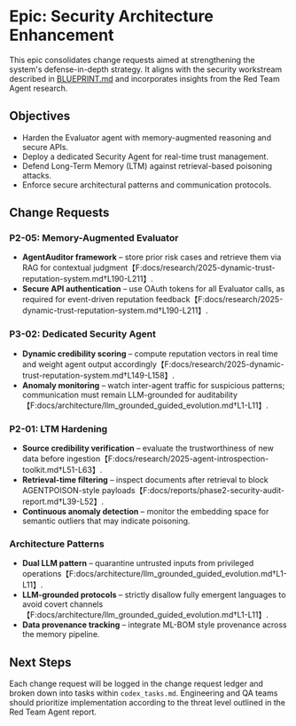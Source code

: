 # Epic: Security Architecture Enhancement

This epic consolidates change requests aimed at strengthening the system's defense-in-depth strategy. It aligns with the security workstream described in [BLUEPRINT.md](../../BLUEPRINT.md) and incorporates insights from the Red Team Agent research.

## Objectives
- Harden the Evaluator agent with memory-augmented reasoning and secure APIs.
- Deploy a dedicated Security Agent for real-time trust management.
- Defend Long-Term Memory (LTM) against retrieval-based poisoning attacks.
- Enforce secure architectural patterns and communication protocols.

## Change Requests

### P2-05: Memory-Augmented Evaluator
- **AgentAuditor framework** – store prior risk cases and retrieve them via RAG for contextual judgment【F:docs/research/2025-dynamic-trust-reputation-system.md†L190-L211】.
- **Secure API authentication** – use OAuth tokens for all Evaluator calls, as required for event-driven reputation feedback【F:docs/research/2025-dynamic-trust-reputation-system.md†L190-L211】.

### P3-02: Dedicated Security Agent
- **Dynamic credibility scoring** – compute reputation vectors in real time and weight agent output accordingly【F:docs/research/2025-dynamic-trust-reputation-system.md†L149-L158】.
- **Anomaly monitoring** – watch inter-agent traffic for suspicious patterns; communication must remain LLM-grounded for auditability【F:docs/architecture/llm_grounded_guided_evolution.md†L1-L11】.

### P2-01: LTM Hardening
- **Source credibility verification** – evaluate the trustworthiness of new data before ingestion【F:docs/research/2025-agent-introspection-toolkit.md†L51-L63】.
- **Retrieval-time filtering** – inspect documents after retrieval to block AGENTPOISON-style payloads【F:docs/reports/phase2-security-audit-report.md†L39-L52】.
- **Continuous anomaly detection** – monitor the embedding space for semantic outliers that may indicate poisoning.

### Architecture Patterns
- **Dual LLM pattern** – quarantine untrusted inputs from privileged operations【F:docs/architecture/llm_grounded_guided_evolution.md†L1-L11】.
- **LLM-grounded protocols** – strictly disallow fully emergent languages to avoid covert channels【F:docs/architecture/llm_grounded_guided_evolution.md†L1-L11】.
- **Data provenance tracking** – integrate ML-BOM style provenance across the memory pipeline.

## Next Steps
Each change request will be logged in the change request ledger and broken down into tasks within `codex_tasks.md`. Engineering and QA teams should prioritize implementation according to the threat level outlined in the Red Team Agent report.

